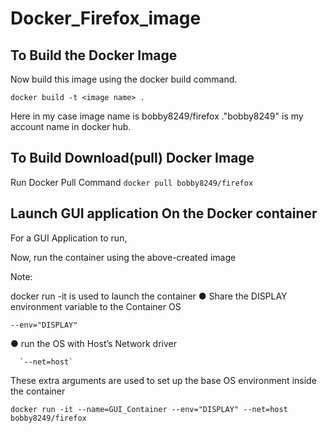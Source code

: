 # Docker_Firefox_image

## To Build the Docker Image
Now build this image using the docker build command.

`docker build -t <image name> .`

Here in my case image name is bobby8249/firefox ."bobby8249" is my account name in docker hub. 

## To Build Download(pull) Docker Image

Run Docker Pull Command
`docker pull bobby8249/firefox`


## Launch GUI application On the Docker container
For a GUI Application to run,

Now, run the container using the above-created image

Note: 

docker run -it is used to launch the container
●       Share the DISPLAY environment variable to the Container OS

   `--env="DISPLAY"`

●       run the OS with Host’s Network driver

      `--net=host`

These extra arguments are used to set up the base OS environment inside the container


`docker run -it --name=GUI_Container --env="DISPLAY" --net=host bobby8249/firefox`
